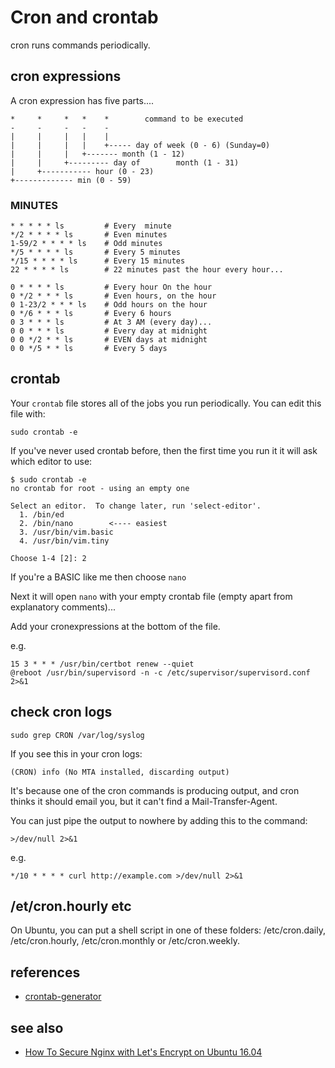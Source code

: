 # Cron and crontab

cron runs commands periodically.


## cron expressions

A cron expression has five parts....

	*     *     *   *    *        command to be executed
	-     -     -   -    -
	|     |     |   |    |
	|     |     |   |    +----- day of week (0 - 6) (Sunday=0)
	|     |     |   +------- month (1 - 12)
	|     |     +--------- day of        month (1 - 31)
	|     +----------- hour (0 - 23)
	+------------- min (0 - 59)

### MINUTES



    * * * * * ls         # Every  minute
    */2 * * * * ls       # Even minutes
    1-59/2 * * * * ls    # Odd minutes
    */5 * * * * ls       # Every 5 minutes
    */15 * * * * ls      # Every 15 minutes
    22 * * * * ls        # 22 minutes past the hour every hour...

    0 * * * * ls         # Every hour On the hour
    0 */2 * * * ls       # Even hours, on the hour
    0 1-23/2 * * * ls    # Odd hours on the hour
    0 */6 * * * ls       # Every 6 hours
    0 3 * * * ls         # At 3 AM (every day)...
    0 0 * * * ls         # Every day at midnight
    0 0 */2 * * ls       # EVEN days at midnight
    0 0 */5 * * ls       # Every 5 days

## crontab

Your `crontab` file stores all of the jobs you run periodically. You can edit this file with:

	sudo crontab -e

If you've never used crontab before, then the first time you run it it will ask which editor to use:

	$ sudo crontab -e
	no crontab for root - using an empty one

	Select an editor.  To change later, run 'select-editor'.
	  1. /bin/ed
	  2. /bin/nano        <---- easiest
	  3. /usr/bin/vim.basic
	  4. /usr/bin/vim.tiny

	Choose 1-4 [2]: 2

If you're a BASIC like me then choose `nano`

Next it will open `nano` with your empty crontab file (empty apart from explanatory comments)...

Add your cronexpressions at the bottom of the file.

e.g.

	15 3 * * * /usr/bin/certbot renew --quiet
	@reboot /usr/bin/supervisord -n -c /etc/supervisor/supervisord.conf 2>&1

## check cron logs

	sudo grep CRON /var/log/syslog


If you see this in your cron logs:


	(CRON) info (No MTA installed, discarding output)

It's because one of the cron commands is producing output, and cron thinks it should email you, but it can't find a Mail-Transfer-Agent.

You can just pipe the output to nowhere by adding this to the command:

    >/dev/null 2>&1

e.g.

	*/10 * * * * curl http://example.com >/dev/null 2>&1



## /et/cron.hourly etc


On Ubuntu, you can put a shell script in one of these folders: /etc/cron.daily, /etc/cron.hourly, /etc/cron.monthly or /etc/cron.weekly.


## references

 * [crontab-generator](https://crontab-generator.org/)

## see also

 * [How To Secure Nginx with Let's Encrypt on Ubuntu 16.04](lets_encrypt.md)
